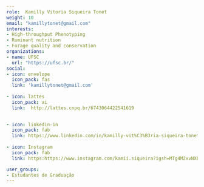 ```yaml
---
role:  Kamilly Vitoria Siqueira Tonet
weight: 10
email: "kamillytonet@gmail.com"
interests:
- High-throughput Phenotyping
- Ruminant nutrition
- Forage quality and conservation
organizations:
- name: UFSC
  url: "https://ufsc.br/"
social:
- icon: envelope
  icon_pack: fas
  link: 'kamillytonet@gmail.com'
  
- icon: lattes
  icon_pack: ai
  link:  http://lattes.cnpq.br/6743064422541619

  
- icon: linkedin-in
  icon_pack: fab
  link: https://www.linkedin.com/in/kamilly-vit%C3%B3ria-siqueira-tonet-58243a151/
  
- icon: Instagram
  icon_pack: fab
  link: https:https://www.instagram.com/kamii.siqueira?igsh=MTg4M2xvNXBhc25rNA%3D%3D&utm_source=qr

user_groups:
- Estudantes de Graduação
---
```


